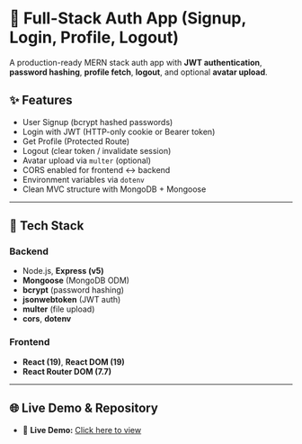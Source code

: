 # 🔐 Full-Stack Auth App (Signup, Login, Profile, Logout)

A production-ready MERN stack auth app with **JWT authentication**, **password hashing**, **profile fetch**, **logout**, and optional **avatar upload**.

## ✨ Features
- User Signup (bcrypt hashed passwords)
- Login with JWT (HTTP-only cookie or Bearer token)
- Get Profile (Protected Route)
- Logout (clear token / invalidate session)
- Avatar upload via `multer` (optional)
- CORS enabled for frontend ↔ backend
- Environment variables via `dotenv`
- Clean MVC structure with MongoDB + Mongoose

---

## 🧰 Tech Stack

### Backend
- Node.js, **Express (v5)**
- **Mongoose** (MongoDB ODM)
- **bcrypt** (password hashing)
- **jsonwebtoken** (JWT auth)
- **multer** (file upload)
- **cors**, **dotenv**

### Frontend
- **React (19)**, **React DOM (19)**
- **React Router DOM (7.7)**

---
## 🌐 Live Demo & Repository

- 🔗 **Live Demo:** [Click here to view](https://login-logoutwithauthentication.vercel.app/signup)  
 

